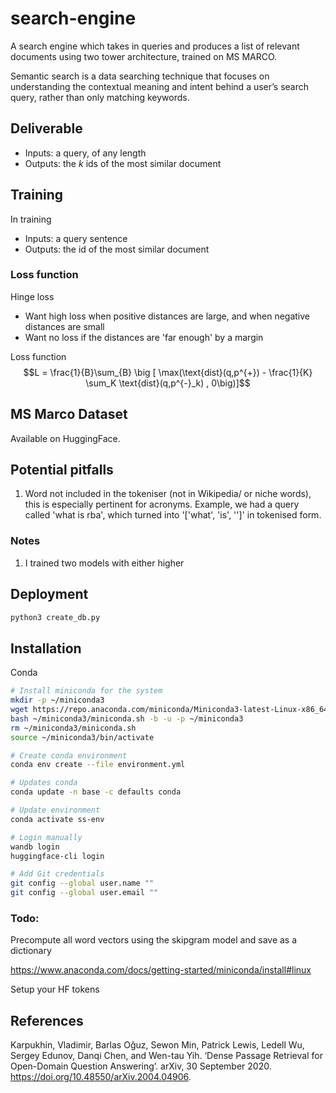 # search-engine

A search engine which takes in queries and produces a list of relevant documents using two tower architecture, trained on MS MARCO.

Semantic search is a data searching technique that focuses on understanding the contextual meaning and intent behind a user’s search query, rather than only matching keywords.

## Deliverable

- Inputs: a query, of any length
- Outputs: the $k$ ids of the most similar document

## Training

In training

- Inputs: a query sentence
- Outputs: the id of the most similar document

### Loss function

Hinge loss

- Want high loss when positive distances are large, and when negative distances are small
- Want no loss if the distances are 'far enough' by a margin

Loss function
$$L = \frac{1}{B}\sum_{B} \big [ \max(\text{dist}(q,p^{+}) - \frac{1}{K} \sum_K \text{dist}(q,p^{-}_k) , 0\big)]$$

## MS Marco Dataset

Available on HuggingFace.

## Potential pitfalls

1. Word not included in the tokeniser (not in Wikipedia/ or niche words), this is especially pertinent for acronyms. Example, we had a query called 'what is rba', which turned into '['what', 'is', '<UNK>']' in tokenised form.

### Notes
1. I trained two models with either higher


## Deployment

```bash
python3 create_db.py

```


## Installation

Conda

```bash
# Install miniconda for the system
mkdir -p ~/miniconda3
wget https://repo.anaconda.com/miniconda/Miniconda3-latest-Linux-x86_64.sh -O ~/miniconda3/miniconda.sh
bash ~/miniconda3/miniconda.sh -b -u -p ~/miniconda3
rm ~/miniconda3/miniconda.sh
source ~/miniconda3/bin/activate

# Create conda environment
conda env create --file environment.yml

# Updates conda
conda update -n base -c defaults conda

# Update environment
conda activate ss-env

# Login manually
wandb login
huggingface-cli login

# Add Git credentials
git config --global user.name ""
git config --global user.email ""
```

### Todo:

Precompute all word vectors using the skipgram model and save as a dictionary

https://www.anaconda.com/docs/getting-started/miniconda/install#linux

Setup your HF tokens

## References

Karpukhin, Vladimir, Barlas Oğuz, Sewon Min, Patrick Lewis, Ledell Wu, Sergey Edunov, Danqi Chen, and Wen-tau Yih. ‘Dense Passage Retrieval for Open-Domain Question Answering’. arXiv, 30 September 2020. https://doi.org/10.48550/arXiv.2004.04906.
